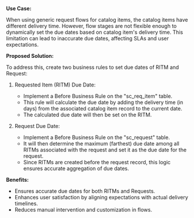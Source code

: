 **Use Case:**

When using generic request flows for catalog items, the catalog items have different delivery time. However, flow stages are not flexible enough to dynamically set the due dates based on catalog item's delivery time. This limitation can lead to inaccurate due dates, affecting SLAs and user expectations.

**Proposed Solution:**

To address this, create two business rules to set due dates of RITM and Request:
1. Requested Item (RITM) Due Date:
   - Implement a Before Business Rule on the "sc_req_item" table.
   - This rule will calculate the due date by adding the delivery time (in days) from the associated catalog item record to the current date.
   - The calculated due date will then be set on the RITM.

2. Request Due Date:
   - Implement a Before Business Rule on the "sc_request" table.
   - It will then determine the maximum (farthest) due date among all RITMs associated with the request and set it as the due date for the request.
   - Since RITMs are created before the request record, this logic ensures accurate aggregation of due dates.

**Benefits:**
- Ensures accurate due dates for both RITMs and Requests.
- Enhances user satisfaction by aligning expectations with actual delivery timelines.
- Reduces manual intervention and customization in flows.
